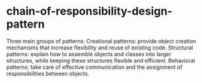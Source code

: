 # chain-of-responsibility-design-pattern

Three main groups of patterns:
Creational patterns: provide object creation mechanisms that increase flexibility and reuse of existing code.
Structural patterns: explain how to assemble objects and classes into larger structures, while keeping these structures flexible and efficient.
Behavioral patterns: take care of effective communication and the assignment of responsibilities between objects.

